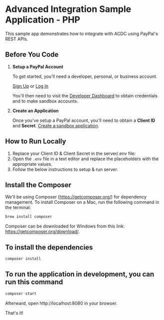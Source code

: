 # Advanced Integration Sample Application - PHP

This sample app demonstrates how to integrate with ACDC using PayPal's REST APIs.

## Before You Code

1. **Setup a PayPal Account**

   To get started, you'll need a developer, personal, or business account.

   [Sign Up](https://www.paypal.com/signin/client?flow=provisionUser) or [Log In](https://www.paypal.com/signin?returnUri=https%253A%252F%252Fdeveloper.paypal.com%252Fdashboard&intent=developer)

   You'll then need to visit the [Developer Dashboard](https://developer.paypal.com/dashboard/) to obtain credentials and to make sandbox accounts.

2. **Create an Application**

   Once you've setup a PayPal account, you'll need to obtain a **Client ID** and **Secret**. [Create a sandbox application](https://developer.paypal.com/dashboard/applications/sandbox/create).

## How to Run Locally

1. Replace your Client ID & Client Secret in the server/.env file:
2. Open the `.env` file in a text editor and replace the placeholders with the appropriate values.
3. Follow the below instructions to setup & run server.

## Install the Composer

We'll be using Composer (https://getcomposer.org/) for dependency management. To install Composer on a Mac, run the following command in the terminal:

```bash
brew install composer
```

Composer can be downloaded for Windows from this link: https://getcomposer.org/download/.

## To install the dependencies

```bash
composer install
```

## To run the application in development, you can run this command

```bash
composer start
```

Afterward, open http://localhost:8080 in your browser.

That's it!
